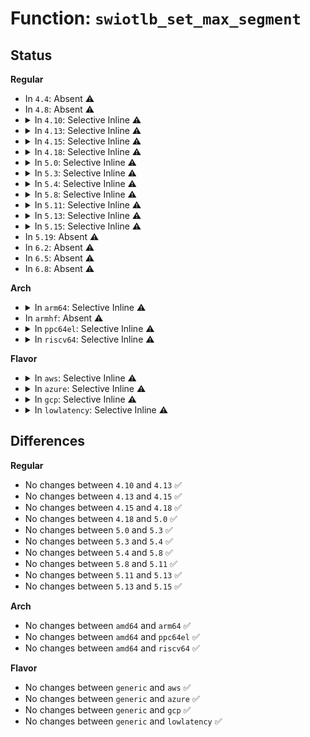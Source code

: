 # Function: <code>swiotlb_set_max_segment</code>

## Status
<b>Regular</b>
<ul>
<li>
In <code>4.4</code>: Absent ⚠️
</li>
<li>
In <code>4.8</code>: Absent ⚠️
</li>
<li>
<details>
<summary>In <code>4.10</code>: Selective Inline ⚠️</summary>

```c
void swiotlb_set_max_segment(unsigned int val);
```

**Collision:** Unique Global

**Inline:** Selective

**Transformation:** False

**Instances:**

```
In lib/swiotlb.c (ffffffff814796ed)
Location: lib/swiotlb.c:139
Inline: True
Inline callers:
  - lib/swiotlb.c:swiotlb_late_init_with_tbl
  - lib/swiotlb.c:swiotlb_init_with_tbl
Direct callers:
  - drivers/xen/swiotlb-xen.c:xen_swiotlb_init
```
**Symbols:**

```
ffffffff814794f0-ffffffff81479511: swiotlb_set_max_segment (STB_GLOBAL)
```
</details>
</li>
<li>
<details>
<summary>In <code>4.13</code>: Selective Inline ⚠️</summary>

```c
void swiotlb_set_max_segment(unsigned int val);
```

**Collision:** Unique Global

**Inline:** Selective

**Transformation:** False

**Instances:**

```
In lib/swiotlb.c (ffffffff81482a61)
Location: lib/swiotlb.c:139
Inline: True
Inline callers:
  - lib/swiotlb.c:swiotlb_late_init_with_tbl
  - lib/swiotlb.c:swiotlb_init_with_tbl
Direct callers:
  - drivers/xen/swiotlb-xen.c:xen_swiotlb_init
```
**Symbols:**

```
ffffffff81482860-ffffffff81482887: swiotlb_set_max_segment (STB_GLOBAL)
```
</details>
</li>
<li>
<details>
<summary>In <code>4.15</code>: Selective Inline ⚠️</summary>

```c
void swiotlb_set_max_segment(unsigned int val);
```

**Collision:** Unique Global

**Inline:** Selective

**Transformation:** False

**Instances:**

```
In lib/swiotlb.c (ffffffff814beaa1)
Location: lib/swiotlb.c:140
Inline: True
Inline callers:
  - lib/swiotlb.c:swiotlb_late_init_with_tbl
  - lib/swiotlb.c:swiotlb_init_with_tbl
Direct callers:
  - drivers/xen/swiotlb-xen.c:xen_swiotlb_init
```
**Symbols:**

```
ffffffff814be860-ffffffff814be887: swiotlb_set_max_segment (STB_GLOBAL)
```
</details>
</li>
<li>
<details>
<summary>In <code>4.18</code>: Selective Inline ⚠️</summary>

```c
void swiotlb_set_max_segment(unsigned int val);
```

**Collision:** Unique Global

**Inline:** Selective

**Transformation:** False

**Instances:**

```
In kernel/dma/swiotlb.c (ffffffff8110e85c)
Location: kernel/dma/swiotlb.c:141
Inline: True
Inline callers:
  - kernel/dma/swiotlb.c:swiotlb_late_init_with_tbl
  - kernel/dma/swiotlb.c:swiotlb_init_with_tbl
Direct callers:
  - drivers/xen/swiotlb-xen.c:xen_swiotlb_init
```
**Symbols:**

```
ffffffff8110d780-ffffffff8110d7a6: swiotlb_set_max_segment (STB_GLOBAL)
```
</details>
</li>
<li>
<details>
<summary>In <code>5.0</code>: Selective Inline ⚠️</summary>

```c
void swiotlb_set_max_segment(unsigned int val);
```

**Collision:** Unique Global

**Inline:** Selective

**Transformation:** False

**Instances:**

```
In kernel/dma/swiotlb.c (ffffffff81119de1)
Location: kernel/dma/swiotlb.c:135
Inline: True
Inline callers:
  - kernel/dma/swiotlb.c:swiotlb_late_init_with_tbl
  - kernel/dma/swiotlb.c:swiotlb_init_with_tbl
Direct callers:
  - drivers/xen/swiotlb-xen.c:xen_swiotlb_init
```
**Symbols:**

```
ffffffff81119380-ffffffff811193a3: swiotlb_set_max_segment (STB_GLOBAL)
```
</details>
</li>
<li>
<details>
<summary>In <code>5.3</code>: Selective Inline ⚠️</summary>

```c
void swiotlb_set_max_segment(unsigned int val);
```

**Collision:** Unique Global

**Inline:** Selective

**Transformation:** False

**Instances:**

```
In kernel/dma/swiotlb.c (ffffffff811247e1)
Location: kernel/dma/swiotlb.c:146
Inline: True
Inline callers:
  - kernel/dma/swiotlb.c:swiotlb_late_init_with_tbl
  - kernel/dma/swiotlb.c:swiotlb_init_with_tbl
Direct callers:
  - drivers/xen/swiotlb-xen.c:xen_swiotlb_init
```
**Symbols:**

```
ffffffff81123de0-ffffffff81123e03: swiotlb_set_max_segment (STB_GLOBAL)
```
</details>
</li>
<li>
<details>
<summary>In <code>5.4</code>: Selective Inline ⚠️</summary>

```c
void swiotlb_set_max_segment(unsigned int val);
```

**Collision:** Unique Global

**Inline:** Selective

**Transformation:** False

**Instances:**

```
In kernel/dma/swiotlb.c (ffffffff81130763)
Location: kernel/dma/swiotlb.c:146
Inline: True
Inline callers:
  - kernel/dma/swiotlb.c:swiotlb_late_init_with_tbl
  - kernel/dma/swiotlb.c:swiotlb_init_with_tbl
Direct callers:
  - drivers/xen/swiotlb-xen.c:xen_swiotlb_init
```
**Symbols:**

```
ffffffff8112fd70-ffffffff8112fd93: swiotlb_set_max_segment (STB_GLOBAL)
```
</details>
</li>
<li>
<details>
<summary>In <code>5.8</code>: Selective Inline ⚠️</summary>

```c
void swiotlb_set_max_segment(unsigned int val);
```

**Collision:** Unique Global

**Inline:** Selective

**Transformation:** False

**Instances:**

```
In kernel/dma/swiotlb.c (ffffffff8113f573)
Location: kernel/dma/swiotlb.c:147
Inline: True
Inline callers:
  - kernel/dma/swiotlb.c:swiotlb_late_init_with_tbl
  - kernel/dma/swiotlb.c:swiotlb_init_with_tbl
Direct callers:
  - drivers/xen/swiotlb-xen.c:xen_swiotlb_init
```
**Symbols:**

```
ffffffff8113eb60-ffffffff8113eb83: swiotlb_set_max_segment (STB_GLOBAL)
```
</details>
</li>
<li>
<details>
<summary>In <code>5.11</code>: Selective Inline ⚠️</summary>

```c
void swiotlb_set_max_segment(unsigned int val);
```

**Collision:** Unique Global

**Inline:** Selective

**Transformation:** False

**Instances:**

```
In kernel/dma/swiotlb.c (ffffffff81be36a4)
Location: kernel/dma/swiotlb.c:147
Inline: True
Inline callers:
  - kernel/dma/swiotlb.c:swiotlb_late_init_with_tbl
  - kernel/dma/swiotlb.c:swiotlb_init_with_tbl
Direct callers:
  - drivers/xen/swiotlb-xen.c:xen_swiotlb_init
```
**Symbols:**

```
ffffffff8113a1d0-ffffffff8113a1f3: swiotlb_set_max_segment (STB_GLOBAL)
```
</details>
</li>
<li>
<details>
<summary>In <code>5.13</code>: Selective Inline ⚠️</summary>

```c
void swiotlb_set_max_segment(unsigned int val);
```

**Collision:** Unique Global

**Inline:** Selective

**Transformation:** False

**Instances:**

```
In kernel/dma/swiotlb.c (ffffffff8113b892)
Location: kernel/dma/swiotlb.c:101
Inline: True
Inline callers:
  - kernel/dma/swiotlb.c:swiotlb_late_init_with_tbl
  - kernel/dma/swiotlb.c:swiotlb_init_with_tbl
Direct callers:
  - drivers/xen/swiotlb-xen.c:xen_swiotlb_init
  - drivers/xen/swiotlb-xen.c:xen_swiotlb_init_early
```
**Symbols:**

```
ffffffff8113b720-ffffffff8113b743: swiotlb_set_max_segment (STB_GLOBAL)
```
</details>
</li>
<li>
<details>
<summary>In <code>5.15</code>: Selective Inline ⚠️</summary>

```c
void swiotlb_set_max_segment(unsigned int val);
```

**Collision:** Unique Global

**Inline:** Selective

**Transformation:** False

**Instances:**

```
In kernel/dma/swiotlb.c (ffffffff8115e965)
Location: kernel/dma/swiotlb.c:108
Inline: True
Inline callers:
  - kernel/dma/swiotlb.c:swiotlb_late_init_with_tbl
  - kernel/dma/swiotlb.c:swiotlb_init_with_tbl
Direct callers:
  - drivers/xen/swiotlb-xen.c:xen_swiotlb_init
  - drivers/xen/swiotlb-xen.c:xen_swiotlb_init_early
```
**Symbols:**

```
ffffffff8115e860-ffffffff8115e883: swiotlb_set_max_segment (STB_GLOBAL)
```
</details>
</li>
<li>
In <code>5.19</code>: Absent ⚠️
</li>
<li>
In <code>6.2</code>: Absent ⚠️
</li>
<li>
In <code>6.5</code>: Absent ⚠️
</li>
<li>
In <code>6.8</code>: Absent ⚠️
</li>
</ul>
<b>Arch</b>
<ul>
<li>
<details>
<summary>In <code>arm64</code>: Selective Inline ⚠️</summary>

```c
void swiotlb_set_max_segment(unsigned int val);
```

**Collision:** Unique Global

**Inline:** Selective

**Transformation:** False

**Instances:**

```
In kernel/dma/swiotlb.c (ffff8000101966b0)
Location: kernel/dma/swiotlb.c:146
Inline: True
Inline callers:
  - kernel/dma/swiotlb.c:swiotlb_late_init_with_tbl
  - kernel/dma/swiotlb.c:swiotlb_init_with_tbl
Direct callers:
  - drivers/xen/swiotlb-xen.c:xen_swiotlb_init
```
**Symbols:**

```
ffff800010196538-ffff800010196578: swiotlb_set_max_segment (STB_GLOBAL)
```
</details>
</li>
<li>
In <code>armhf</code>: Absent ⚠️
</li>
<li>
<details>
<summary>In <code>ppc64el</code>: Selective Inline ⚠️</summary>

```c
void swiotlb_set_max_segment(unsigned int val);
```

**Collision:** Unique Global

**Inline:** Selective

**Transformation:** False

**Instances:**

```
In kernel/dma/swiotlb.c (c0000000001f6938)
Location: kernel/dma/swiotlb.c:146
Inline: True
Inline callers:
  - kernel/dma/swiotlb.c:swiotlb_late_init_with_tbl
  - kernel/dma/swiotlb.c:swiotlb_init_with_tbl
```
**Symbols:**

```
c0000000001f6770-c0000000001f67a0: swiotlb_set_max_segment (STB_GLOBAL)
```
</details>
</li>
<li>
<details>
<summary>In <code>riscv64</code>: Selective Inline ⚠️</summary>

```c
void swiotlb_set_max_segment(unsigned int val);
```

**Collision:** Unique Global

**Inline:** Selective

**Transformation:** False

**Instances:**

```
In kernel/dma/swiotlb.c (ffffffe000128034)
Location: kernel/dma/swiotlb.c:146
Inline: True
Inline callers:
  - kernel/dma/swiotlb.c:swiotlb_late_init_with_tbl
  - kernel/dma/swiotlb.c:swiotlb_init_with_tbl
```
**Symbols:**

```
ffffffe000127ee0-ffffffe000127f1a: swiotlb_set_max_segment (STB_GLOBAL)
```
</details>
</li>
</ul>
<b>Flavor</b>
<ul>
<li>
<details>
<summary>In <code>aws</code>: Selective Inline ⚠️</summary>

```c
void swiotlb_set_max_segment(unsigned int val);
```

**Collision:** Unique Global

**Inline:** Selective

**Transformation:** False

**Instances:**

```
In kernel/dma/swiotlb.c (ffffffff81128f13)
Location: kernel/dma/swiotlb.c:146
Inline: True
Inline callers:
  - kernel/dma/swiotlb.c:swiotlb_late_init_with_tbl
  - kernel/dma/swiotlb.c:swiotlb_init_with_tbl
Direct callers:
  - drivers/xen/swiotlb-xen.c:xen_swiotlb_init
```
**Symbols:**

```
ffffffff81128520-ffffffff81128543: swiotlb_set_max_segment (STB_GLOBAL)
```
</details>
</li>
<li>
<details>
<summary>In <code>azure</code>: Selective Inline ⚠️</summary>

```c
void swiotlb_set_max_segment(unsigned int val);
```

**Collision:** Unique Global

**Inline:** Selective

**Transformation:** False

**Instances:**

```
In kernel/dma/swiotlb.c (ffffffff8111b7a3)
Location: kernel/dma/swiotlb.c:146
Inline: True
Inline callers:
  - kernel/dma/swiotlb.c:swiotlb_late_init_with_tbl
  - kernel/dma/swiotlb.c:swiotlb_init_with_tbl
```
**Symbols:**

```
ffffffff8111adb0-ffffffff8111add3: swiotlb_set_max_segment (STB_GLOBAL)
```
</details>
</li>
<li>
<details>
<summary>In <code>gcp</code>: Selective Inline ⚠️</summary>

```c
void swiotlb_set_max_segment(unsigned int val);
```

**Collision:** Unique Global

**Inline:** Selective

**Transformation:** False

**Instances:**

```
In kernel/dma/swiotlb.c (ffffffff81126c33)
Location: kernel/dma/swiotlb.c:146
Inline: True
Inline callers:
  - kernel/dma/swiotlb.c:swiotlb_late_init_with_tbl
  - kernel/dma/swiotlb.c:swiotlb_init_with_tbl
Direct callers:
  - drivers/xen/swiotlb-xen.c:xen_swiotlb_init
```
**Symbols:**

```
ffffffff81126240-ffffffff81126263: swiotlb_set_max_segment (STB_GLOBAL)
```
</details>
</li>
<li>
<details>
<summary>In <code>lowlatency</code>: Selective Inline ⚠️</summary>

```c
void swiotlb_set_max_segment(unsigned int val);
```

**Collision:** Unique Global

**Inline:** Selective

**Transformation:** False

**Instances:**

```
In kernel/dma/swiotlb.c (ffffffff81133283)
Location: kernel/dma/swiotlb.c:146
Inline: True
Inline callers:
  - kernel/dma/swiotlb.c:swiotlb_late_init_with_tbl
  - kernel/dma/swiotlb.c:swiotlb_init_with_tbl
Direct callers:
  - drivers/xen/swiotlb-xen.c:xen_swiotlb_init
```
**Symbols:**

```
ffffffff81132880-ffffffff811328a3: swiotlb_set_max_segment (STB_GLOBAL)
```
</details>
</li>
</ul>

## Differences
<b>Regular</b>
<ul>
<li>
No changes between <code>4.10</code> and <code>4.13</code> ✅
</li>
<li>
No changes between <code>4.13</code> and <code>4.15</code> ✅
</li>
<li>
No changes between <code>4.15</code> and <code>4.18</code> ✅
</li>
<li>
No changes between <code>4.18</code> and <code>5.0</code> ✅
</li>
<li>
No changes between <code>5.0</code> and <code>5.3</code> ✅
</li>
<li>
No changes between <code>5.3</code> and <code>5.4</code> ✅
</li>
<li>
No changes between <code>5.4</code> and <code>5.8</code> ✅
</li>
<li>
No changes between <code>5.8</code> and <code>5.11</code> ✅
</li>
<li>
No changes between <code>5.11</code> and <code>5.13</code> ✅
</li>
<li>
No changes between <code>5.13</code> and <code>5.15</code> ✅
</li>
</ul>
<b>Arch</b>
<ul>
<li>
No changes between <code>amd64</code> and <code>arm64</code> ✅
</li>
<li>
No changes between <code>amd64</code> and <code>ppc64el</code> ✅
</li>
<li>
No changes between <code>amd64</code> and <code>riscv64</code> ✅
</li>
</ul>
<b>Flavor</b>
<ul>
<li>
No changes between <code>generic</code> and <code>aws</code> ✅
</li>
<li>
No changes between <code>generic</code> and <code>azure</code> ✅
</li>
<li>
No changes between <code>generic</code> and <code>gcp</code> ✅
</li>
<li>
No changes between <code>generic</code> and <code>lowlatency</code> ✅
</li>
</ul>
